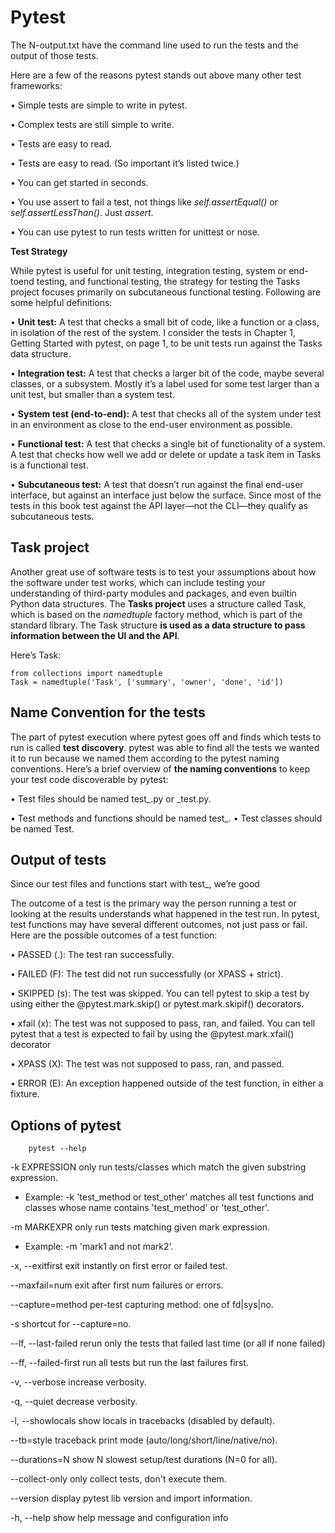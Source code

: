# Pytest

The N-output.txt have the command line used to run the tests and the output of those tests. 

Here are a few of the reasons pytest stands out above many other test
frameworks:

• Simple tests are simple to write in pytest.

• Complex tests are still simple to write.

• Tests are easy to read.

• Tests are easy to read. (So important it’s listed twice.)

• You can get started in seconds.

• You use assert to fail a test, not things like _self.assertEqual()_ or _self.assertLessThan()_. Just _assert_.

• You can use pytest to run tests written for unittest or nose.

**Test Strategy**

While pytest is useful for unit testing, integration testing, system or end-toend
testing, and functional testing, the strategy for testing the Tasks project
focuses primarily on subcutaneous functional testing. Following are some
helpful definitions:

• **Unit test:** A test that checks a small bit of code, like a function or a class,
in isolation of the rest of the system. I consider the tests in Chapter 1,
Getting Started with pytest, on page 1, to be unit tests run against the
Tasks data structure.

• **Integration test:** A test that checks a larger bit of the code, maybe several
classes, or a subsystem. Mostly it’s a label used for some test larger than
a unit test, but smaller than a system test.

• **System test (end-to-end):** A test that checks all of the system under test
in an environment as close to the end-user environment as possible.

• **Functional test:** A test that checks a single bit of functionality of a system.
A test that checks how well we add or delete or update a task item in
Tasks is a functional test.

• **Subcutaneous test:** A test that doesn’t run against the final end-user
interface, but against an interface just below the surface. Since most of
the tests in this book test against the API layer—not the CLI—they qualify
as subcutaneous tests.

## Task project

Another great use of software tests is to test your assumptions about how
the software under test works, which can include testing your understanding
of third-party modules and packages, and even builtin Python data structures.
The **Tasks project** uses a structure called Task, which is based on the _namedtuple_
factory method, which is part of the standard library. The Task structure
**is used as a data structure to pass information between the UI and the API**.

Here’s Task:

    from collections import namedtuple
    Task = namedtuple('Task', ['summary', 'owner', 'done', 'id'])

## Name Convention for the tests
The part of pytest execution where pytest goes off and finds which tests to
run is called **test discovery**. pytest was able to find all the tests we wanted it
to run because we named them according to the pytest naming conventions.
Here’s a brief overview of **the naming conventions** to keep your test code discoverable
by pytest:

• Test files should be named test_<something>.py or <something>_test.py.
    
• Test methods and functions should be named test_<something>.
• Test classes should be named Test<Something>.
    
## Output of tests

Since our test files and functions start with test_, we’re good

The outcome of a test is the primary way the person running a test or looking
at the results understands what happened in the test run. In pytest, test
functions may have several different outcomes, not just pass or fail.
Here are the possible outcomes of a test function:

• PASSED (.): The test ran successfully.

• FAILED (F): The test did not run successfully (or XPASS + strict).

• SKIPPED (s): The test was skipped. You can tell pytest to skip a test by
using either the @pytest.mark.skip() or pytest.mark.skipif() decorators.

• xfail (x): The test was not supposed to pass, ran, and failed. You can tell
pytest that a test is expected to fail by using the @pytest.mark.xfail() decorator

• XPASS (X): The test was not supposed to pass, ran, and passed.

• ERROR (E): An exception happened outside of the test function, in either
a fixture.

## Options of pytest

        pytest --help

-k EXPRESSION only run tests/classes which match the given
substring expression.

   - Example: -k 'test_method or test_other' matches all test functions and classes whose name contains 'test_method' or 'test_other'.
   
-m MARKEXPR only run tests matching given mark expression.

   - Example: -m 'mark1 and not mark2'.
   
-x, --exitfirst exit instantly on first error or failed test.

--maxfail=num exit after first num failures or errors.

--capture=method per-test capturing method: one of fd|sys|no.

-s shortcut for --capture=no.

--lf, --last-failed rerun only the tests that failed last time (or all if none failed)

--ff, --failed-first run all tests but run the last failures first.

-v, --verbose increase verbosity.

-q, --quiet decrease verbosity.

-l, --showlocals show locals in tracebacks (disabled by default).

--tb=style traceback print mode (auto/long/short/line/native/no).

--durations=N show N slowest setup/test durations (N=0 for all).

--collect-only only collect tests, don't execute them.

--version display pytest lib version and import information.

-h, --help show help message and configuration info
